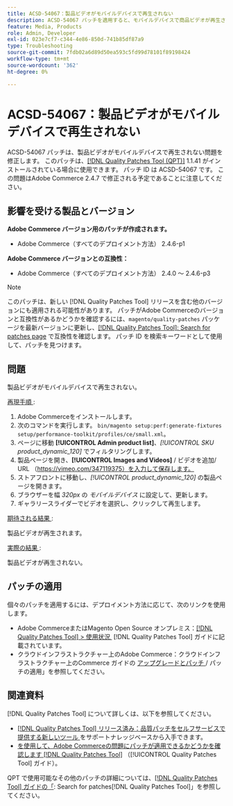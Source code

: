 ```yaml
---
title: ACSD-54067：製品ビデオがモバイルデバイスで再生されない
description: ACSD-54067 パッチを適用すると、モバイルデバイスで商品ビデオが再生されないAdobe Commerceの問題を修正できます。
feature: Media, Products
role: Admin, Developer
exl-id: 023e7cf7-c344-4e86-850d-741b85df87a9
type: Troubleshooting
source-git-commit: 7fdb02a6d89d50ea593c5fd99d78101f89198424
workflow-type: tm+mt
source-wordcount: '362'
ht-degree: 0%

---
```


# ACSD-54067：製品ビデオがモバイルデバイスで再生されない

ACSD-54067 パッチは、製品ビデオがモバイルデバイスで再生されない問題を修正します。 このパッチは、[[!DNL Quality Patches Tool (QPT)]](https://experienceleague.adobe.com/ja/docs/commerce-operations/tools/quality-patches-tool/quality-patches-tool-to-self-serve-quality-patches) 1.1.41 がインストールされている場合に使用できます。 パッチ ID は ACSD-54067 です。 この問題はAdobe Commerce 2.4.7 で修正される予定であることに注意してください。

## 影響を受ける製品とバージョン

**Adobe Commerce バージョン用のパッチが作成されます。**

* Adobe Commerce（すべてのデプロイメント方法） 2.4.6-p1

**Adobe Commerce バージョンとの互換性：**

* Adobe Commerce（すべてのデプロイメント方法） 2.4.0 ～ 2.4.6-p3

>[!NOTE]
>
>このパッチは、新しい [!DNL Quality Patches Tool] リリースを含む他のバージョンにも適用される可能性があります。 パッチがAdobe Commerceのバージョンと互換性があるかどうかを確認するには、`magento/quality-patches` パッケージを最新バージョンに更新し、[[!DNL Quality Patches Tool]: Search for patches page](https://experienceleague.adobe.com/tools/commerce-quality-patches/index.html?lang=ja) で互換性を確認します。 パッチ ID を検索キーワードとして使用して、パッチを見つけます。

## 問題

製品ビデオがモバイルデバイスで再生されない。

<u> 再現手順 </u>:

1. Adobe Commerceをインストールします。
1. 次のコマンドを実行します。
   `bin/magento setup:perf:generate-fixtures setup/performance-toolkit/profiles/ce/small.xml`。
1. ページに移動 **[!UICONTROL Admin product list]**、*[!UICONTROL SKU product_dynamic_120]* でフィルタリングします。
1. 製品ページを開き、**[!UICONTROL Images and Videos]** / ビデオを追加/ URL （https://vimeo.com/347119375）を入力して保存します。
1. ストアフロントに移動し、*[!UICONTROL product_dynamic_120]* の製品ページを開きます。
1. ブラウザーを幅 *320px* の *モバイルデバイス* に設定して、更新します。
1. ギャラリースライダーでビデオを選択し、クリックして再生します。

<u> 期待される結果 </u>:

製品ビデオが再生されます。

<u> 実際の結果 </u>:

製品ビデオが再生されない。

## パッチの適用

個々のパッチを適用するには、デプロイメント方法に応じて、次のリンクを使用します。

* Adobe CommerceまたはMagento Open Source オンプレミス：[[!DNL Quality Patches Tool] > 使用状況 &#x200B;](/help/tools/quality-patches-tool/usage.md) [!DNL Quality Patches Tool] ガイドに記載されています。
* クラウドインフラストラクチャー上のAdobe Commerce：クラウドインフラストラクチャー上のCommerce ガイドの [&#x200B; アップグレードとパッチ &#x200B;](https://experienceleague.adobe.com/docs/commerce-cloud-service/user-guide/develop/upgrade/apply-patches.html?lang=ja)/ パッチの適用」を参照してください。

## 関連資料

[!DNL Quality Patches Tool] について詳しくは、以下を参照してください。

* [[!DNL Quality Patches Tool]  リリース済み：品質パッチをセルフサービスで提供する新しいツール &#x200B;](https://experienceleague.adobe.com/ja/docs/commerce-operations/tools/quality-patches-tool/quality-patches-tool-to-self-serve-quality-patches) をサポートナレッジベースから入手できます。
* [&#x200B; を使用して、Adobe Commerceの問題にパッチが適用できるかどうかを確認します  [!DNL Quality Patches Tool]](/help/tools/quality-patches-tool/patches-available-in-qpt/check-patch-for-magento-issue-with-magento-quality-patches.md) （[!UICONTROL Quality Patches Tool] ガイド）。


QPT で使用可能なその他のパッチの詳細については、[[!DNL Quality Patches Tool] ガイドの「](https://experienceleague.adobe.com/tools/commerce-quality-patches/index.html?lang=ja): Search for patches[!DNL Quality Patches Tool]」を参照してください。
